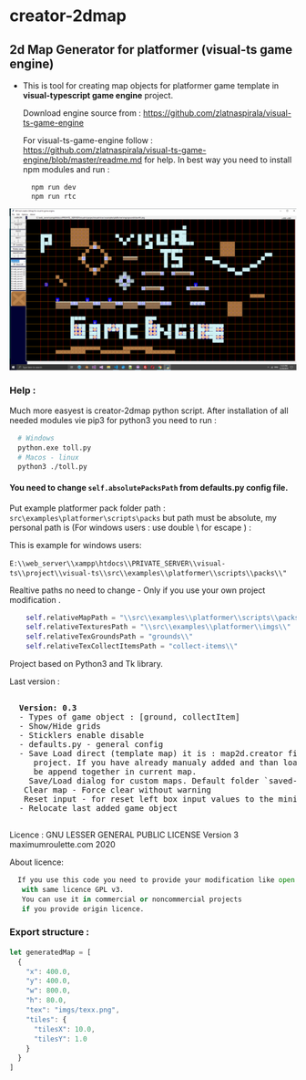 # creator-2dmap #
## 2d Map Generator for platformer (visual-ts game engine) ##

 - This is tool for creating map objects for platformer game template
   in <b>visual-typescript game engine</b> project.

   Download engine source from :
     https://github.com/zlatnaspirala/visual-ts-game-engine

   For visual-ts-game-engine follow :
   https://github.com/zlatnaspirala/visual-ts-game-engine/blob/master/readme.md
   for help. In best way you need to install npm modules and run :
   ```
     npm run dev
     npm run rtc
   ```

![visualTSTools](https://github.com/zlatnaspirala/creator-2dmap/blob/master/creator-2d-map.image.png)

### Help : ###

 Much more easyest is creator-2dmap python script.
 After installation of all needed modules vie pip3 for python3 you need to run :

```bash
  # Windows
  python.exe toll.py
  # Macos - linux
  python3 ./toll.py
```

 #### You need to change `self.absolutePacksPath` from defaults.py config file. ####
 Put example platformer pack folder path :
  `src\examples\platformer\scripts\packs`
  but path must be absolute, my personal path is (For windows users : use double \ for escape ) :

  This is example for windows users:

  `E:\\web_server\\xampp\htdocs\\PRIVATE_SERVER\\visual-ts\\project\\visual-ts\\src\\examples\\platformer\\scripts\\packs\\"`

Realtive paths no need to change - Only if you use your own project modification .

```python
    self.relativeMapPath = "\\src\\examples\\platformer\\scripts\\packs\\"
    self.relativeTexturesPath = "\\src\\examples\\platformer\\imgs\\"
    self.relativeTexGroundsPath = "grounds\\"
    self.relativeTexCollectItemsPath = "collect-items\\"
```

Project based on Python3 and Tk library.


Last version :

<pre>

  <b>Version: 0.3</b>
  - Types of game object : [ground, collectItem]
  - Show/Hide grids
  - Sticklers enable disable
  - defaults.py - general config
  - Save Load direct (template map) it is : map2d.creator file in the root of
     project. If you have already manualy added and than load default map it will
     be append together in current map.
    Save/Load dialog for custom maps. Default folder `saved-maps/`
   Clear map - Force clear without warning
   Reset input - for reset left box input values to the minimum.
  - Relocate last added game object

</pre>

Licence :
  GNU LESSER GENERAL PUBLIC LICENSE Version 3
  maximumroulette.com 2020

  About licence:

```python
  If you use this code you need to provide your modification like open source
   with same licence GPL v3.
   You can use it in commercial or noncommercial projects
   if you provide origin licence.
```

### Export structure : ###

```javascript
let generatedMap = [
  {
    "x": 400.0,
    "y": 400.0,
    "w": 800.0,
    "h": 80.0,
    "tex": "imgs/texx.png",
    "tiles": {
      "tilesX": 10.0,
      "tilesY": 1.0
    }
  }
]
```

